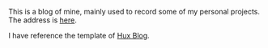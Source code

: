 This is a blog of mine, mainly used to record some of my personal projects. The address is [here](https://donche.github.io/en). 

I have reference the template of [Hux Blog](https://github.com/Huxpro/huxpro.github.io).